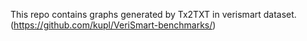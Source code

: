 This repo contains graphs generated by Tx2TXT in verismart dataset. (https://github.com/kupl/VeriSmart-benchmarks/)
